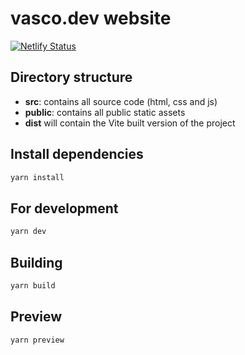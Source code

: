 # vasco.dev website

[![Netlify Status](https://api.netlify.com/api/v1/badges/28d7eaab-f2b1-4316-9bef-bbaaeeb5f080/deploy-status)](https://app.netlify.com/sites/vascodev/deploys)

## Directory structure

- **src**: contains all source code (html, css and js)
- **public**: contains all public static assets
- **dist** will contain the Vite built version of the project

## Install dependencies

```bash
yarn install
```

## For development

```bash
yarn dev
```

## Building

```bash
yarn build
```

## Preview

```bash
yarn preview
```
